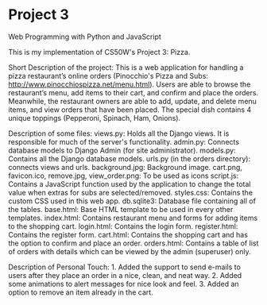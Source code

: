 # Project 3

Web Programming with Python and JavaScript

This is my implementation of CS50W's Project 3: Pizza.

Short Description of the project:
    This is a web application for handling a pizza restaurant’s online orders (Pinocchio's Pizza and Subs: http://www.pinocchiospizza.net/menu.html). Users are able to browse the restaurant’s menu, add items to their cart, and confirm and place the orders. Meanwhile, the restaurant owners are able to add, update, and delete menu items, and view orders that have been placed. The special dish contains 4 unique toppings (Pepperoni, Spinach, Ham, Onions).

Description of some files:
    views.py: Holds all the Django views. It is responsible for much of the server's functionality.
    admin.py: Connects database models to Django Admin (for site administrator).
    models.py: Contains all the Django database models.
    urls.py (in the orders directory): connects views and urls.
    background.jpg: Background image.
    cart.png, favicon.ico, remove.jpg, view_order.png: To be used as icons
    script.js: Contains a JavaScript function used by the application to change the total value when extras for subs are selected/removed.
    styles.css: Contains the custom CSS used in this web app.
    db.sqlite3: Database file containing all of the tables.
    base.html: Base HTML template to be used in every other templates.
    index.html: Contains restaurant menu and forms for adding items to the shopping cart.
    login.html: Contains the login form.
    register.html: Contains the register form.
    cart.html: Contains the shopping cart and has the option to confirm and place an order.
    orders.html: Contains a table of list of orders with details which can be viewed by the admin (superuser) only.

Description of Personal Touch:
    1. Added the support to send e-mails to users after they place an order in a nice, clean, and neat way.
    2. Added some animations to alert messages for nice look and feel.
    3. Added an option to remove an item already in the cart.